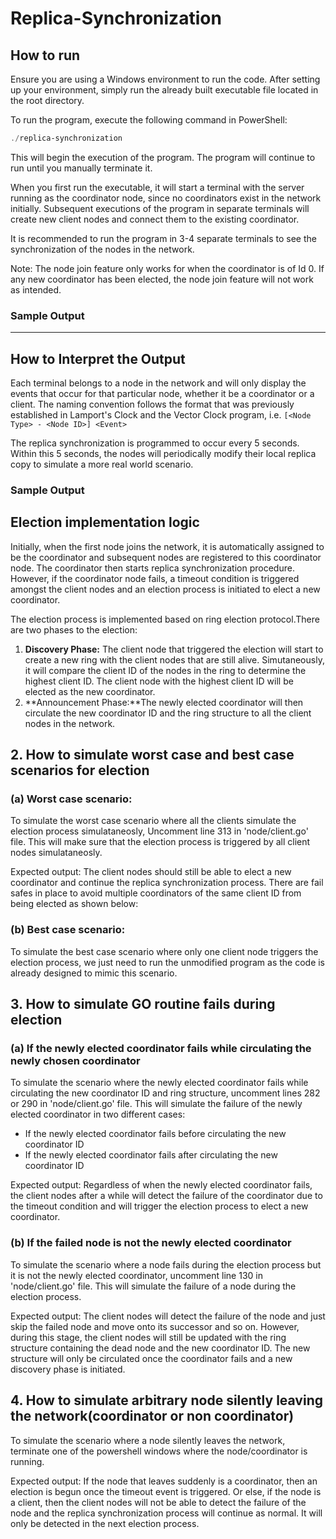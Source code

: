 # Replica-Synchronization

## How to run

Ensure you are using a Windows environment to run the code. After setting up your environment, simply run the already built executable file located in the root directory.

To run the program, execute the following command in PowerShell:

```powershell
./replica-synchronization
```

This will begin the execution of the program. The program will continue to run until you manually terminate it.

When you first run the executable, it will start a terminal with the server running as the coordinator node, since no coordinators exist in the network initially. Subsequent executions of the program in separate terminals will create new client nodes and connect them to the existing coordinator.

It is recommended to run the program in 3-4 separate terminals to see the synchronization of the nodes in the network.

Note: The node join feature only works for when the coordinator is of Id 0. If any new coordinator has been elected, the node join feature will not work as intended.

### Sample Output

<!-- Sample output here -->

---

## How to Interpret the Output

Each terminal belongs to a node in the network and will only display the events that occur for that particular node, whether it be a coordinator or a client. The naming convention follows the format that was previously established in Lamport's Clock and the Vector Clock program, i.e. `[<Node Type> - <Node ID>] <Event>`

The replica synchronization is programmed to occur every 5 seconds. Within this 5 seconds, the nodes will periodically modify their local replica copy to simulate a more real world scenario.

### Sample Output

<!-- Sample output here -->

## Election implementation logic

Initially, when the first node joins the network, it is automatically assigned to be the coordinator and subsequent nodes are registered to this coordinator node. The coordinator then starts replica synchronization procedure. However, if the coordinator node fails, a timeout condition is triggered amongst the client nodes and an election process is initiated to elect a new coordinator.

<!-- Insert image of the timeout trigger here -->

The election process is implemented based on ring election protocol.There are two phases to the election:
1. **Discovery Phase:** The client node that triggered the election will start to create a new ring with the client nodes that are still alive. Simutaneously, it will compare the client ID of the nodes in the ring to determine the highest client ID. The client node with the highest client ID will be elected as the new coordinator.
2. **Announcement Phase:**The newly elected coordinator will then circulate the new coordinator ID and the ring structure to all the client nodes in the network. 

## 2. How to simulate worst case and best case scenarios for election

### (a) Worst case scenario:

To simulate the worst case scenario where all the clients simulate the election process simulataneosly, Uncomment line 313 in 'node/client.go' file. This will make sure that the election process is triggered by all client nodes simulataneosly.

Expected output: The client nodes should still be able to elect a new coordinator and continue the replica synchronization process. There are fail safes in place to avoid multiple coordinators of the same client ID from being elected as shown below:

<!-- insert picture of the fail safe -->

### (b) Best case scenario:

To simulate the best case scenario where only one client node triggers the election process, we just need to run the unmodified program as the code is already designed to mimic this scenario.

## 3. How to simulate GO routine fails during election 

### (a) If the newly elected coordinator fails while circulating the newly chosen coordinator

To simulate the scenario where the newly elected coordinator fails while circulating the new coordinator ID and ring structure, uncomment lines 282 or 290 in 'node/client.go' file. This will simulate the failure of the newly elected coordinator in two different cases:
- If the newly elected coordinator fails before circulating the new coordinator ID
- If the newly elected coordinator fails after circulating the new coordinator ID

Expected output: Regardless of when the newly elected coordinator fails, the client nodes after a while will detect the failure of the coordinator due to the timeout condition and will trigger the election process to elect a new coordinator.

### (b) If the failed node is not the newly elected coordinator

To simulate the scenario where a node fails during the election process but it is not the newly elected coordinator, uncomment line 130 in 'node/client.go' file. This will simulate the failure of a node during the election process.

Expected output: The client nodes will detect the failure of the node and just skip the failed node and move onto its successor and so on. However, during this stage, the client nodes will still be updated with the ring structure containing the dead node and the new coordinator ID. The new structure will only be circulated once the coordinator fails and a new discovery phase is initiated.

<!-- insert picture of the skipping successor -->

## 4. How to simulate arbitrary node silently leaving the network(coordinator or non coordinator)

To simulate the scenario where a node silently leaves the network, terminate one of the powershell windows where the node/coordinator is running.

Expected output: If the node that leaves suddenly is a coordinator, then an election is begun once the timeout event is triggered. Or else, if the node is a client, then the client nodes will not be able to detect the failure of the node and the replica synchronization process will continue as normal. It will only be detected in the next election process.
